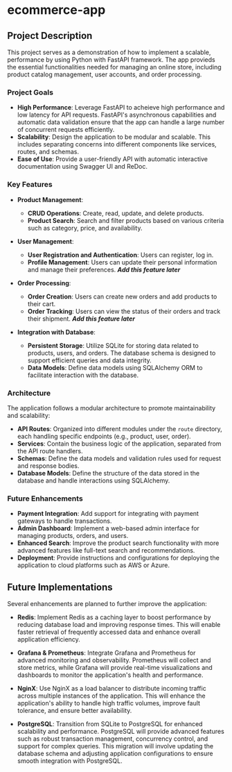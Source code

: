 # ecommerce-app


## Project Description 

This project serves as a demonstration of how to implement a scalable, performance by using Python with FastAPI framework. The app provieds the essential functionalities needed for managing an online store, including product catalog management, user accounts, and order processing. 

### Project Goals 

- **High Performance**: Leverage FastAPI to acheieve high performance and low latency for API requests. FastAPI's asynchronous capabilities and automatic data validation ensure that the app can handle a large number of concurrent requests efficiently.
- **Scalability**: Design the application to be modular and scalable. This includes separating concerns into different components like services, routes, and schemas.
- **Ease of Use**: Provide a user-friendly API with automatic interactive documentation using Swagger UI and ReDoc.


### Key Features
 
- **Product Management**:
    - **CRUD Operations**: Create, read, update, and delete products.
    - **Product Search**: Search and filter products based on various criteria such as category, price, and availability. 

- **User Management**:
  - **User Registration and Authentication**: Users can register, log in.
  - **Profile Management**: Users can update their personal information and manage their preferences. ***Add this feature later***

- **Order Processing**:
  - **Order Creation**: Users can create new orders and add products to their cart.
  - **Order Tracking**: Users can view the status of their orders and track their shipment. ***Add this feature later***

- **Integration with Database**:
  - **Persistent Storage**: Utilize SQLite for storing data related to products, users, and orders. The database schema is designed to support efficient queries and data integrity.
  - **Data Models**: Define data models using SQLAlchemy ORM to facilitate interaction with the database.


### Architecture 

The application follows a modular architecture to promote maintainability and scalability:

- **API Routes**: Organized into different modules under the `route` directory, each handling specific endpoints (e.g., product, user, order).
- **Services**: Contain the business logic of the application, separated from the API route handlers.
- **Schemas**: Define the data models and validation rules used for request and response bodies.
- **Database Models**: Define the structure of the data stored in the database and handle interactions using SQLAlchemy.

### Future Enhancements

- **Payment Integration**: Add support for integrating with payment gateways to handle transactions.
- **Admin Dashboard**: Implement a web-based admin interface for managing products, orders, and users.
- **Enhanced Search**: Improve the product search functionality with more advanced features like full-text search and recommendations.
- **Deployment**: Provide instructions and configurations for deploying the application to cloud platforms such as AWS or Azure.

## Future Implementations

Several enhancements are planned to further improve the application:

- **Redis**: Implement Redis as a caching layer to boost performance by reducing database load and improving response times. This will enable faster retrieval of frequently accessed data and enhance overall application efficiency.

- **Grafana & Prometheus**: Integrate Grafana and Prometheus for advanced monitoring and observability. Prometheus will collect and store metrics, while Grafana will provide real-time visualizations and dashboards to monitor the application's health and performance.

- **NginX**: Use NginX as a load balancer to distribute incoming traffic across multiple instances of the application. This will enhance the application's ability to handle high traffic volumes, improve fault tolerance, and ensure better availability.

- **PostgreSQL**: Transition from SQLite to PostgreSQL for enhanced scalability and performance. PostgreSQL will provide advanced features such as robust transaction management, concurrency control, and support for complex queries. This migration will involve updating the database schema and adjusting application configurations to ensure smooth integration with PostgreSQL.
